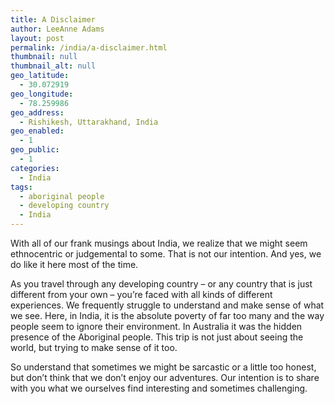 ```yaml
---
title: A Disclaimer
author: LeeAnne Adams
layout: post
permalink: /india/a-disclaimer.html
thumbnail: null
thumbnail_alt: null
geo_latitude:
  - 30.072919
geo_longitude:
  - 78.259986
geo_address:
  - Rishikesh, Uttarakhand, India
geo_enabled:
  - 1
geo_public:
  - 1
categories:
  - India
tags:
  - aboriginal people
  - developing country
  - India
---
```

With all of our frank musings about India, we realize that we might seem ethnocentric or judgemental to some. That is not our intention. And yes, we do like it here most of the time. 

As you travel through any developing country &#8211; or any country that is just different from your own &#8211; you&#8217;re faced with all kinds of different experiences. We frequently struggle to understand and make sense of what we see. Here, in India, it is the absolute poverty of far too many and the way people seem to ignore their environment. In Australia it was the hidden presence of the Aboriginal people. This trip is not just about seeing the world, but trying to make sense of it too.

So understand that sometimes we might be sarcastic or a little too honest, but don&#8217;t think that we don&#8217;t enjoy our adventures. Our intention is to share with you what we ourselves find interesting and sometimes challenging.